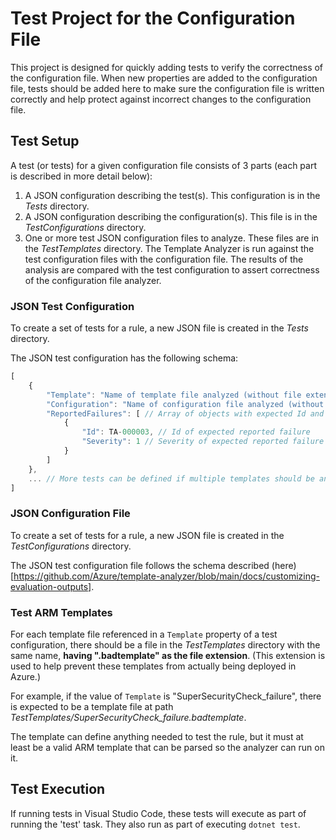 # Test Project for the Configuration File
This project is designed for quickly adding tests to verify the correctness of the configuration file.  When new properties are added to the configuration file, tests should be added here to make sure the configuration file is written correctly and help protect against incorrect changes to the configuration file.

## Test Setup
A test (or tests) for a given configuration file consists of 3 parts (each part is described in more detail below):
1. A JSON configuration describing the test(s).  This configuration is in the *Tests* directory.
2. A JSON configuration describing the configuration(s).  This file is in the *TestConfigurations* directory.
3. One or more test JSON configuration files to analyze.  These files are in the *TestTemplates* directory.
The Template Analyzer is run against the test configuration files with the configuration file. The results of the analysis are compared with the test configuration to assert correctness of the configuration file analyzer.

### JSON Test Configuration
To create a set of tests for a rule, a new JSON file is created in the *Tests* directory.

The JSON test configuration has the following schema:
``` js
[
    {
        "Template": "Name of template file analyzed (without file extension).  Template must be in the 'TestTemplates' directory.",
        "Configuration": "Name of configuration file analyzed (without file extension).  File must be in the 'TestConfigurations' directory.",
        "ReportedFailures": [ // Array of objects with expected Id and their respective Severity to be reported in the failure.
            {
                "Id": TA-000003, // Id of expected reported failure
                "Severity": 1 // Severity of expected reported failure
            }
        ]
    },
    ... // More tests can be defined if multiple templates should be analyzed - one test block for each template
]
```

### JSON Configuration File
To create a set of tests for a rule, a new JSON file is created in the *TestConfigurations* directory.

The JSON test configuration file follows the schema described (here)[https://github.com/Azure/template-analyzer/blob/main/docs/customizing-evaluation-outputs].


### Test ARM Templates
For each template file referenced in a `Template` property of a test configuration, there should be a file in the *TestTemplates* directory with the same name, **having ".badtemplate" as the file extension**.  (This extension is used to help prevent these templates from actually being deployed in Azure.)

For example, if the value of `Template` is "SuperSecurityCheck_failure", there is expected to be a template file at path *TestTemplates/SuperSecurityCheck_failure.badtemplate*.

The template can define anything needed to test the rule, but it must at least be a valid ARM template that can be parsed so the analyzer can run on it.

## Test Execution
If running tests in Visual Studio Code, these tests will execute as part of running the 'test' task.  They also run as part of executing `dotnet test`.
